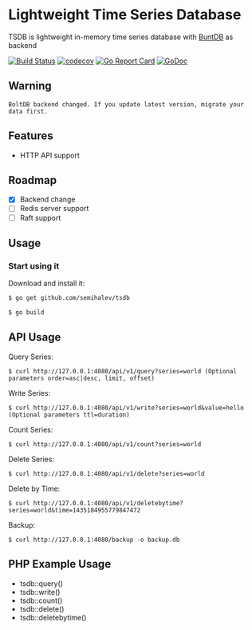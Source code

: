 # Lightweight Time Series Database

TSDB is lightweight in-memory time series database with [BuntDB](https://github.com/tidwall/buntdb) as backend

[![Build Status](https://travis-ci.org/semihalev/tsdb.svg)](https://travis-ci.org/semihalev/tsdb)
[![codecov](https://codecov.io/gh/semihalev/tsdb/branch/master/graph/badge.svg)](https://codecov.io/gh/semihalev/tsdb)
[![Go Report Card](https://goreportcard.com/badge/github.com/semihalev/tsdb)](https://goreportcard.com/report/github.com/semihalev/tsdb)
[![GoDoc](https://godoc.org/github.com/semihalev/tsdb?status.svg)](https://godoc.org/github.com/semihalev/tsdb)

## Warning
```
BoltDB backend changed. If you update latest version, migrate your data first.
```

## Features
+ HTTP API support

## Roadmap
- [x] Backend change
- [ ] Redis server support
- [ ] Raft support

## Usage

### Start using it

Download and install it:

```sh
$ go get github.com/semihalev/tsdb
```

```sh
$ go build
```

## API Usage

Query Series:
```
$ curl http://127.0.0.1:4080/api/v1/query?series=world (Optional parameters order=asc|desc, limit, offset)
```

Write Series:
```
$ curl http://127.0.0.1:4080/api/v1/write?series=world&value=hello (Optional parameters ttl=duration)
```

Count Series:
```
$ curl http://127.0.0.1:4080/api/v1/count?series=world
```

Delete Series:
```
$ curl http://127.0.0.1:4080/api/v1/delete?series=world
```

Delete by Time:
```
$ curl http://127.0.0.1:4080/api/v1/deletebytime?series=world&time=1435184955779847472
```

Backup:
```
$ curl http://127.0.0.1:4080/backup -o backup.db
```

## PHP Example Usage

- tsdb::query()
- tsdb::write()
- tsdb::count()
- tsdb::delete()
- tsdb::deletebytime()

